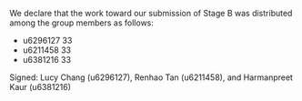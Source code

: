 We declare that the work toward our submission of Stage B was distributed among the group members as follows:

* u6296127 33
* u6211458 33
* u6381216 33

Signed: Lucy Chang  (u6296127), Renhao Tan (u6211458), and Harmanpreet Kaur (u6381216)
